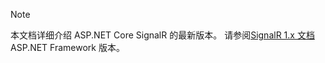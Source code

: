 > [!NOTE]
> 本文档详细介绍 ASP.NET Core SignalR 的最新版本。 请参阅[SignalR 1.x 文档](/aspnet/signalr/)ASP.NET Framework 版本。